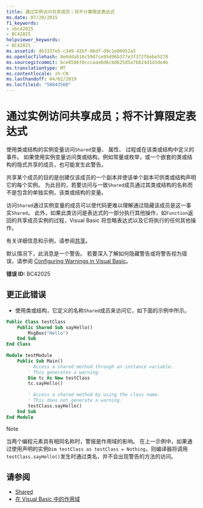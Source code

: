 ```yaml
---
title: 通过实例访问共享成员；将不计算限定表达式
ms.date: 07/20/2015
f1_keywords:
- vbc42025
- BC42025
helpviewer_keywords:
- BC42025
ms.assetid: db3337e5-c349-42bf-86df-d9c1e00952a5
ms.openlocfilehash: 8e6ddab16c59d7ce95d96b377e3f372f6ebe5278
ms.sourcegitcommit: bce0586f0cccaae6d6cbd625d5a7b824d1d3de4b
ms.translationtype: MT
ms.contentlocale: zh-CN
ms.lasthandoff: 04/02/2019
ms.locfileid: "58843560"
---
```

# <a name="access-of-shared-member-through-an-instance-qualifying-expression-will-not-be-evaluated"></a>通过实例访问共享成员；将不计算限定表达式
使用类或结构的实例变量访问`Shared`变量、 属性、 过程或在该类或结构中定义的事件。 如果使用实例变量访问类或结构，例如常量或枚举，或一个嵌套的类或结构的隐式共享的成员，也可能发生此警告。  
  
 共享某个成员的目的是创建仅该成员的一个副本并使该单个副本可供类或结构声明它的每个实例。 为此目的，若要访问与一致`Shared`成员通过其类或结构的名称而不是包含的单独实例，该类或结构的变量。  
  
 访问`Shared`通过实例变量的成员可以使代码更难以理解通过隐藏该成员是这一事实`Shared`。 此外，如果此类访问是表达式的一部分执行其他操作，如`Function`返回的共享成员实例的过程，Visual Basic 将忽略表达式以及它将执行的任何其他操作。  
  
 有关详细信息和示例，请参阅[共享](../../../visual-basic/language-reference/modifiers/shared.md)。  
  
 默认情况下，此消息是一个警告。 若要深入了解如何隐藏警告或将警告视为错误，请参阅 [Configuring Warnings in Visual Basic](/visualstudio/ide/configuring-warnings-in-visual-basic)。  
  
 **错误 ID:** BC42025  
  
## <a name="to-correct-this-error"></a>更正此错误  
  
-   使用类或结构，它定义的名称`Shared`成员来访问它，如下面的示例中所示。  
  
```vb  
Public Class testClass  
    Public Shared Sub sayHello()  
        MsgBox("Hello")  
    End Sub  
End Class  
  
Module testModule  
    Public Sub Main()  
        ' Access a shared method through an instance variable.  
        ' This generates a warning.  
        Dim tc As New testClass  
        tc.sayHello()  
  
        ' Access a shared method by using the class name.  
        ' This does not generate a warning.  
        testClass.sayHello()  
    End Sub  
End Module  
```  
  
> [!NOTE]
>  当两个编程元素具有相同名称时，警报是作用域的影响。 在上一示例中，如果通过使用声明的实例`Dim testClass as testClass = Nothing`，则编译器将调用`testClass.sayHello()`发生时通过类名，并不会出现警告的方法的访问。  
  
## <a name="see-also"></a>请参阅

- [Shared](../../../visual-basic/language-reference/modifiers/shared.md)
- [在 Visual Basic 中的作用域](../../../visual-basic/programming-guide/language-features/declared-elements/scope.md)
